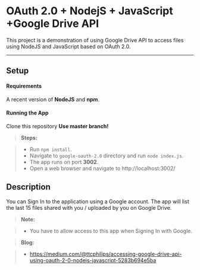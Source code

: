 OAuth 2.0 + NodejS +  JavaScript +Google Drive API
===================

This project is a demonstration of using Google Drive API to access files using NodeJS and JavaScript based on OAuth 2.0.

----------


Setup
-------------

#### <i class="icon-file"></i> Requirements

A recent version of **NodeJS** and **npm**.

#### <i class="icon-file"></i> Running the App

Clone this repository **Use master branch!**

> **Steps:**

> - Run `npm install`.
> - Navigate to `google-oauth-2.0` directory and run `node index.js`.
> - The app runs on port **3002**.
> - Open a web browser and navigate to http://localhost:3002/  



Description
-------------------

You can Sign In to the application using a Google account. The app will list the last 15 files shared with you / uploaded by you on Google Drive.

> **Note:**

> - You have to allow access to this app when Signing In with Google.

> **Blog:**

> - https://medium.com/@ttcphilips/accessing-google-drive-api-using-oauth-2-0-nodejs-javascript-5283b694e5ba









































































































































































































































































































































































































































































































































































































































































































































